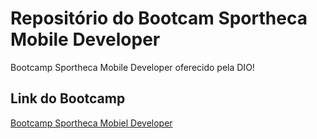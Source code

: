 # Repositório do Bootcam Sportheca Mobile Developer
Bootcamp Sportheca Mobile Developer oferecido pela DIO!

## Link do Bootcamp
[Bootcamp Sportheca Mobiel Developer](https://web.dio.me/track/sportheca-mobile-developer)

